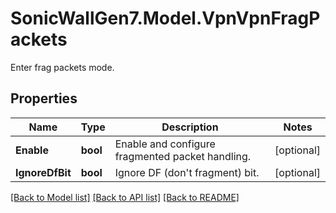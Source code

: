 # SonicWallGen7.Model.VpnVpnFragPackets
Enter frag packets mode.

## Properties

Name | Type | Description | Notes
------------ | ------------- | ------------- | -------------
**Enable** | **bool** | Enable and configure fragmented packet handling. | [optional] 
**IgnoreDfBit** | **bool** | Ignore DF (don&#39;t fragment) bit. | [optional] 

[[Back to Model list]](../README.md#documentation-for-models) [[Back to API list]](../README.md#documentation-for-api-endpoints) [[Back to README]](../README.md)

